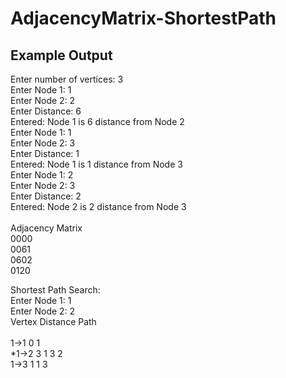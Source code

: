 # AdjacencyMatrix-ShortestPath

## Example Output
Enter number of vertices: 3 <br />
Enter Node 1: 1 <br />
Enter Node 2: 2 <br />
Enter Distance: 6 <br />
Entered: Node 1 is 6 distance from Node 2 <br />
Enter Node 1: 1 <br />
Enter Node 2: 3 <br />
Enter Distance: 1 <br />
Entered: Node 1 is 1 distance from Node 3 <br />
Enter Node 1: 2 <br />
Enter Node 2: 3 <br />
Enter Distance: 2 <br />
Entered: Node 2 is 2 distance from Node 3 <br />
<br />
Adjacency Matrix <br />
0000 <br />
0061 <br />
0602 <br />
0120 <br />

Shortest Path Search: <br />
Enter Node 1: 1 <br />
Enter Node 2: 2 <br />
Vertex	  Distance	Path <br />
<br />
1->1		0 		 1 <br />
*1->2		3 		 1 3 2 <br />
1->3		1 		 1 3 <br />
